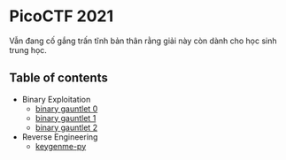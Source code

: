 # PicoCTF 2021
Vẫn đang cố gắng trấn tĩnh bản thân rằng giải này còn dành cho học sinh trung học.
## Table of contents
- Binary Exploitation
	- [binary gauntlet 0](Binary-Exploitation/Binary-Gauntlet-0)
	- [binary gauntlet 1](Binary-Exploitation/Binary-Gauntlet-1)
	- [binary gauntlet 2](Binary-Exploitation/Binary-Gauntlet-2)
- Reverse Engineering
	- [keygenme-py](Reverse-Engineering/keygenme-py)